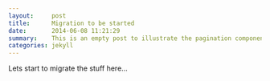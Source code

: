 ```yaml
---
layout:     post
title:      Migration to be started
date:       2014-06-08 11:21:29
summary:    This is an empty post to illustrate the pagination component with Pixyll.
categories: jekyll
---
```


Lets start to migrate the stuff here...
